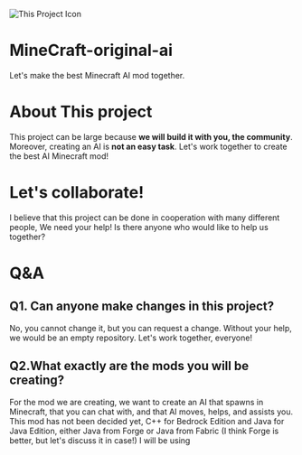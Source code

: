 ![This Project Icon](Minecraft-original-ai)

# MineCraft-original-ai
Let's make the best Minecraft AI mod together.

# About This project
This project can be large because **we will build it with you, the community**.
Moreover, creating an AI is **not an easy task**.
Let's work together to create the best AI Minecraft mod!

# Let's collaborate!
I believe that this project can be done in cooperation with many different people,
We need your help!
Is there anyone who would like to help us together?

# Q&A
## Q1. Can anyone make changes in this project?
No, you cannot change it, but you can request a change.
Without your help, we would be an empty repository.
Let's work together, everyone!
## Q2.What exactly are the mods you will be creating?
For the mod we are creating, we want to create an AI that spawns in Minecraft, that you can chat with, and that AI moves, helps, and assists you.
This mod has not been decided yet,
C++ for Bedrock Edition and Java for Java Edition, either Java from Forge or Java from Fabric (I think Forge is better, but let's discuss it in case!) I will be using
